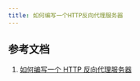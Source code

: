 ```yaml
---
title: 如何编写一个HTTP反向代理服务器
---
```


## 参考文档
1. [如何编写一个 HTTP 反向代理服务器](https://morning.work/page/nodejs/simple-http-reverse-proxy.html)